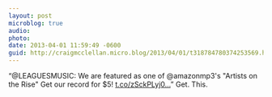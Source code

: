```yaml
---
layout: post
microblog: true
audio: 
photo: 
date: 2013-04-01 11:59:49 -0600
guid: http://craigmcclellan.micro.blog/2013/04/01/t318784780374253569.html
---
```

“@LEAGUESMUSIC: We are featured as one of @amazonmp3's "Artists on the Rise" Get our record for $5! 
[t.co/zSckPLyj0...](http://t.co/zSckPLyj0X)” Get. This.
